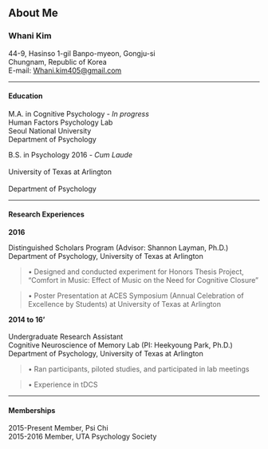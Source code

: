 ## About Me 

<p align="center">
	
### Whani Kim <br> 
44-9, Hasinso 1-gil Banpo-myeon, Gongju-si <br>
Chungnam, Republic of Korea <br>
E-mail: Whani.kim405@gmail.com <br>

</p> 

***

#### Education <br>
M.A. in Cognitive Psychology - *In progress* <br>
Human Factors Psychology Lab <br>
Seoul National University <br>
Department of Psychology <br>

B.S. in Psychology 2016 - *Cum Laude* <br>  		
University of Texas at Arlington <br>	
Department of Psychology <br>		

***

#### Research Experiences <br>

<b> 2016 </b> 		   <br>

Distinguished Scholars Program (Advisor: Shannon Layman, Ph.D.) <br>
Department of Psychology, University of Texas at Arlington <br>
> • Designed and conducted experiment for Honors Thesis Project, “Comfort in Music: Effect of Music on the Need for Cognitive Closure”

> • Poster Presentation at ACES Symposium (Annual Celebration of Excellence by Students) at University of Texas at Arlington 

<b> 2014 to 16’ </b> <br>	      
	Undergraduate Research Assistant <br>
        Cognitive Neuroscience of Memory Lab (PI: Heekyoung Park, Ph.D.) <br>
	Department of Psychology, University of Texas at Arlington <br>
> • Ran participants, piloted studies, and participated in lab meetings 

> • Experience in tDCS
		
***			

#### Memberships <br>

2015-Present	Member, Psi Chi <br>
2015-2016	Member, UTA Psychology Society <br>
